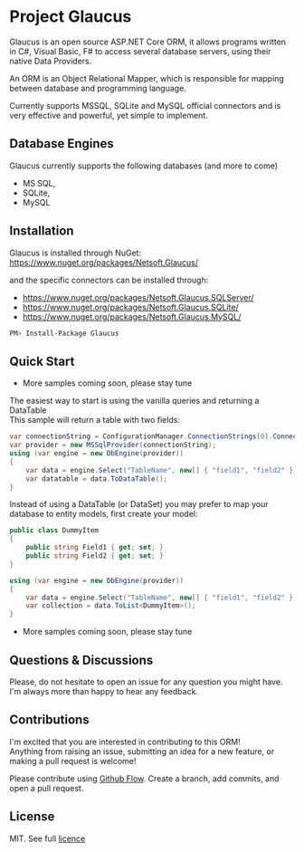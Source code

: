 # Project Glaucus

Glaucus is an open source ASP.NET Core ORM, it allows programs written in C#, Visual Basic, F# to access several database servers, using their native Data Providers.

An ORM is an Object Relational Mapper, which is responsible for mapping between database and programming language.

Currently supports MSSQL, SQLite and MySQL official connectors and is very effective and powerful, yet simple to implement.

## Database Engines
Glaucus currently supports the following databases (and more to come)
- MS SQL,
- SQLite,
- MySQL

## Installation

Glaucus is installed through NuGet: https://www.nuget.org/packages/Netsoft.Glaucus/

and the specific connectors can be installed through:
- https://www.nuget.org/packages/Netsoft.Glaucus.SQLServer/
- https://www.nuget.org/packages/Netsoft.Glaucus.SQLite/
- https://www.nuget.org/packages/Netsoft.Glaucus.MySQL/

```bash
PM> Install-Package Glaucus
```

## Quick Start
- More samples coming soon, please stay tune

The easiest way to start is using the vanilla queries and returning a DataTable   
This sample will return a table with two fields:
```csharp
var connectionString = ConfigurationManager.ConnectionStrings[0].ConnectionString;
var provider = new MSSqlProvider(connectionString);
using (var engine = new DbEngine(provider))
{
    var data = engine.Select("TableName", new[] { "field1", "field2" });
    var datatable = data.ToDataTable();
}
```

Instead of using a DataTable (or DataSet) you may prefer to map your database to entity models, first create your model:

```csharp
public class DummyItem
{
    public string Field1 { get; set; }
    public string Field2 { get; set; }
}
```

```csharp
using (var engine = new DbEngine(provider))
{
    var data = engine.Select("TableName", new[] { "field1", "field2" });
    var collection = data.ToList<DummyItem>();
}
```

- More samples coming soon, please stay tune

## Questions & Discussions
Please, do not hesitate to open an issue for any question you might have. I'm always more than happy to hear any feedback.

## Contributions
I'm excited that you are interested in contributing to this ORM!   
Anything from raising an issue, submitting an idea for a new feature, or making a pull request is welcome!

Please contribute using [Github Flow](https://guides.github.com/introduction/flow/). Create a branch, add commits, and open a pull request.

## License
MIT. See full [licence](https://github.com/netsoft-ruidias/glaucus/blob/master/LICENSE.md)
